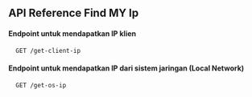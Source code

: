 
## API Reference Find MY Ip 

#### Endpoint untuk mendapatkan IP klien

```http
  GET /get-client-ip
```

#### Endpoint untuk mendapatkan IP dari sistem jaringan (Local Network)

```http
  GET /get-os-ip
```